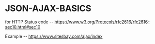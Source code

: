 # JSON-AJAX-BASICS

for HTTP Status code -- https://www.w3.org/Protocols/rfc2616/rfc2616-sec10.html#sec10

Example -- https://www.sitesbay.com/ajax/index
